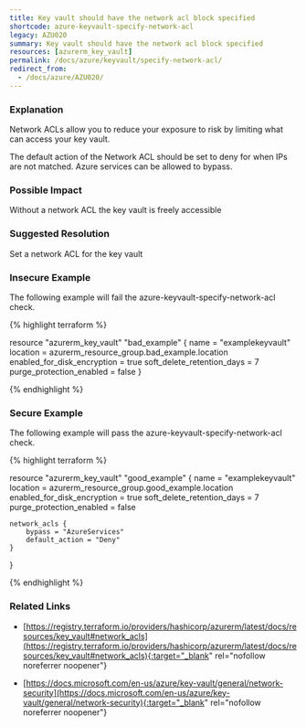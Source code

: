 ```yaml
---
title: Key vault should have the network acl block specified
shortcode: azure-keyvault-specify-network-acl
legacy: AZU020
summary: Key vault should have the network acl block specified 
resources: [azurerm_key_vault] 
permalink: /docs/azure/keyvault/specify-network-acl/
redirect_from: 
  - /docs/azure/AZU020/
---
```


### Explanation


Network ACLs allow you to reduce your exposure to risk by limiting what can access your key vault. 

The default action of the Network ACL should be set to deny for when IPs are not matched. Azure services can be allowed to bypass.


### Possible Impact
Without a network ACL the key vault is freely accessible

### Suggested Resolution
Set a network ACL for the key vault


### Insecure Example

The following example will fail the azure-keyvault-specify-network-acl check.

{% highlight terraform %}

resource "azurerm_key_vault" "bad_example" {
    name                        = "examplekeyvault"
    location                    = azurerm_resource_group.bad_example.location
    enabled_for_disk_encryption = true
    soft_delete_retention_days  = 7
    purge_protection_enabled    = false
}

{% endhighlight %}



### Secure Example

The following example will pass the azure-keyvault-specify-network-acl check.

{% highlight terraform %}

resource "azurerm_key_vault" "good_example" {
    name                        = "examplekeyvault"
    location                    = azurerm_resource_group.good_example.location
    enabled_for_disk_encryption = true
    soft_delete_retention_days  = 7
    purge_protection_enabled    = false

    network_acls {
        bypass = "AzureServices"
        default_action = "Deny"
    }
}

{% endhighlight %}



### Related Links


- [https://registry.terraform.io/providers/hashicorp/azurerm/latest/docs/resources/key_vault#network_acls](https://registry.terraform.io/providers/hashicorp/azurerm/latest/docs/resources/key_vault#network_acls){:target="_blank" rel="nofollow noreferrer noopener"}

- [https://docs.microsoft.com/en-us/azure/key-vault/general/network-security](https://docs.microsoft.com/en-us/azure/key-vault/general/network-security){:target="_blank" rel="nofollow noreferrer noopener"}


